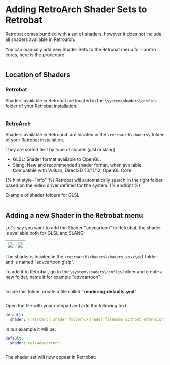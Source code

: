 # Adding RetroArch Shader Sets to Retrobat

Retrobat comes bundled with a set of shaders, however it does not include all shaders available in Retroarch.

You can manually add new Shader Sets to the Retrobat menu for libretro cores, here is the procedure.

<div align="left">

<figure><img src="https://i.imgur.com/XR6pMX0.png" alt=""><figcaption></figcaption></figure>

</div>

## Location of Shaders

### Retrobat

Shaders available in Retrobat are located in the `\system\shaders\configs` folder of your Retrobat installation.

<div align="left">

<figure><img src="https://i.imgur.com/ChxJMdd.png" alt=""><figcaption></figcaption></figure>

</div>

### RetroArch

Shaders available in Retroarch are located in the `\retroarch\shaders\` folder of your Retrobat installation.

They are sorted first by type of shader (glsl or slang):

* GLSL: Shader format available to OpenGL.
* Slang: New and recommended shader format, when available. Compatible with Vulkan, Direct3D 10/11/12, OpenGL Core.

{% hint style="info" %}
Retrobat will automatically search in the right folder based on the video driver defined for the system.
{% endhint %}

Example of shader folders for GLSL:

<div align="left">

<figure><img src="https://i.imgur.com/ijn2wYK.png" alt=""><figcaption></figcaption></figure>

</div>

## Adding a new Shader in the Retrobat menu

Let's say you want to add the Shader "advcartoon" to Retrobat, the shader is available both for GLSL and SLANG:

| ![](<../../en/.gitbook/assets/image (18).png>) | ![](<../../en/.gitbook/assets/image (44).png>) |
| ---------------------------------------------- | ---------------------------------------------- |

The shader is located in the `\retroarch\shaders\shaders_xxxx\cel` folder and is named "advcartoon.glslp".

To add it to Retrobat, go to the `\system\shaders\configs` folder and create a new folder, name it for example "advcartoon":

<div align="left">

<figure><img src="https://i.imgur.com/xkrY1en.png" alt=""><figcaption></figcaption></figure>

</div>

Inside this folder, create a file called "**rendering-defaults.yml**":

<div align="left">

<figure><img src="https://i.imgur.com/oNGcd2L.png" alt=""><figcaption></figcaption></figure>

</div>

Open the file with your notepad and add the following text:

```yaml
default:
  shader: <retroarch shader folder>/<shader filename without extension>
```

In our example it will be:

```yaml
default:
  shader: cel/advcartoon
```

<div align="left">

<figure><img src="https://i.imgur.com/uKOVcK3.png" alt=""><figcaption></figcaption></figure>

</div>

The shader set will now appear in Retrobat:

<div align="left">

<figure><img src="https://i.imgur.com/J6fPEFF.png" alt=""><figcaption></figcaption></figure>

</div>
